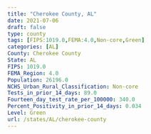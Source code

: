 ```yaml
---
title: "Cherokee County, AL"
date: 2021-07-06
draft: false
type: county
tags: [FIPS:1019.0,FEMA:4.0,Non-core,Green]
categories: [AL]
County: Cherokee County
State: AL
FIPS: 1019.0
FEMA_Region: 4.0
Population: 26196.0
NCHS_Urban_Rural_Classification: Non-core
Tests_in_prior_14_days: 89.0
Fourteen_day_test_rate_per_100000: 340.0
Percent_Positivity_in_prior_14_days: 0.034
Level: Green
url: /states/AL/cherokee-county
---
```



